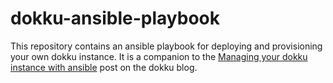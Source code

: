 # dokku-ansible-playbook

This repository contains an ansible playbook for deploying and provisioning your own dokku instance.
It is a companion to the [Managing your dokku instance with ansible]() post on the dokku blog.


